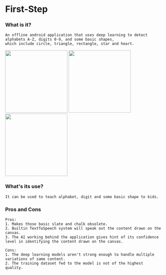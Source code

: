 # First-Step
### What is it?
```
An offline android application that uses deep learning to detect alphabets A-Z, digits 0-9, and some basic shapes,
which include circle, triangle, rectangle, star and heart.
```
<span>
<img src="https://user-images.githubusercontent.com/115550192/196520158-3ddf7582-f0c1-425a-b539-22b039865f5f.jpeg" width="200" height="auto"/>
<img src="https://user-images.githubusercontent.com/115550192/196520314-95f8cc81-7973-49ab-b359-7ce856314f67.jpeg" width="200" height="auto"/>
<img src="https://user-images.githubusercontent.com/115550192/196520330-c3667d31-ef07-4269-bf99-49c3c7cae88c.jpeg" width="200" height="auto"/>
</span>

### What's its use?
```
It can be used to teach alphabet, digit and some basic shape to kids. 
```

### Pros and Cons
```
Pros: 
1. Makes those basic slate and chalk obsolete.
2. Builtin TextToSpeech system will speak out the content drawn on the canvas.
3. The AI working behind the application gives hint of its confidence level in identifying the content drawn on the canvas.

Cons: 
1. The deep learning models aren't strong enough to handle multiple variations of same content.
2. The training dataset fed to the model is not of the highest quality.
```

